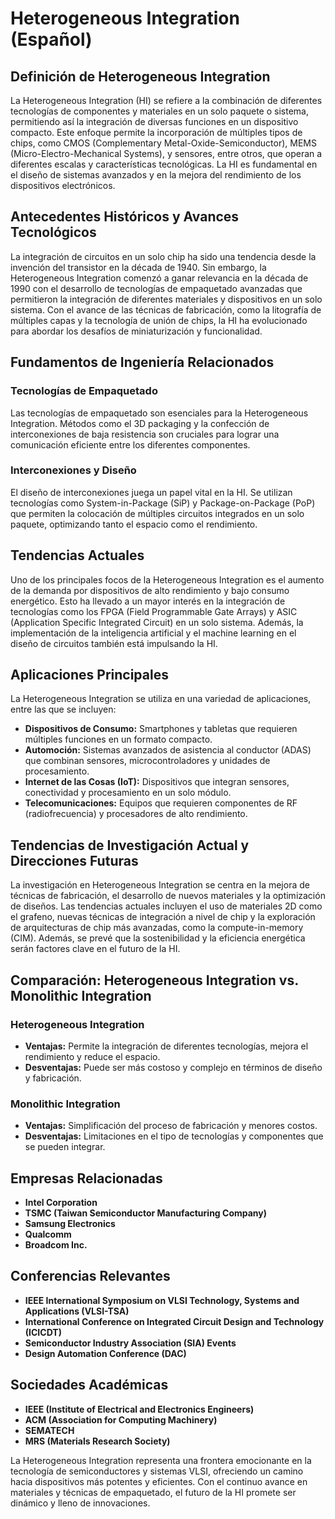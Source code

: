 # Heterogeneous Integration (Español)

## Definición de Heterogeneous Integration

La Heterogeneous Integration (HI) se refiere a la combinación de diferentes tecnologías de componentes y materiales en un solo paquete o sistema, permitiendo así la integración de diversas funciones en un dispositivo compacto. Este enfoque permite la incorporación de múltiples tipos de chips, como CMOS (Complementary Metal-Oxide-Semiconductor), MEMS (Micro-Electro-Mechanical Systems), y sensores, entre otros, que operan a diferentes escalas y características tecnológicas. La HI es fundamental en el diseño de sistemas avanzados y en la mejora del rendimiento de los dispositivos electrónicos.

## Antecedentes Históricos y Avances Tecnológicos

La integración de circuitos en un solo chip ha sido una tendencia desde la invención del transistor en la década de 1940. Sin embargo, la Heterogeneous Integration comenzó a ganar relevancia en la década de 1990 con el desarrollo de tecnologías de empaquetado avanzadas que permitieron la integración de diferentes materiales y dispositivos en un solo sistema. Con el avance de las técnicas de fabricación, como la litografía de múltiples capas y la tecnología de unión de chips, la HI ha evolucionado para abordar los desafíos de miniaturización y funcionalidad.

## Fundamentos de Ingeniería Relacionados

### Tecnologías de Empaquetado

Las tecnologías de empaquetado son esenciales para la Heterogeneous Integration. Métodos como el 3D packaging y la confección de interconexiones de baja resistencia son cruciales para lograr una comunicación eficiente entre los diferentes componentes. 

### Interconexiones y Diseño

El diseño de interconexiones juega un papel vital en la HI. Se utilizan tecnologías como System-in-Package (SiP) y Package-on-Package (PoP) que permiten la colocación de múltiples circuitos integrados en un solo paquete, optimizando tanto el espacio como el rendimiento.

## Tendencias Actuales

Uno de los principales focos de la Heterogeneous Integration es el aumento de la demanda por dispositivos de alto rendimiento y bajo consumo energético. Esto ha llevado a un mayor interés en la integración de tecnologías como los FPGA (Field Programmable Gate Arrays) y ASIC (Application Specific Integrated Circuit) en un solo sistema. Además, la implementación de la inteligencia artificial y el machine learning en el diseño de circuitos también está impulsando la HI.

## Aplicaciones Principales

La Heterogeneous Integration se utiliza en una variedad de aplicaciones, entre las que se incluyen:

- **Dispositivos de Consumo:** Smartphones y tabletas que requieren múltiples funciones en un formato compacto.
- **Automoción:** Sistemas avanzados de asistencia al conductor (ADAS) que combinan sensores, microcontroladores y unidades de procesamiento.
- **Internet de las Cosas (IoT):** Dispositivos que integran sensores, conectividad y procesamiento en un solo módulo.
- **Telecomunicaciones:** Equipos que requieren componentes de RF (radiofrecuencia) y procesadores de alto rendimiento.

## Tendencias de Investigación Actual y Direcciones Futuras

La investigación en Heterogeneous Integration se centra en la mejora de técnicas de fabricación, el desarrollo de nuevos materiales y la optimización de diseños. Las tendencias actuales incluyen el uso de materiales 2D como el grafeno, nuevas técnicas de integración a nivel de chip y la exploración de arquitecturas de chip más avanzadas, como la compute-in-memory (CIM). Además, se prevé que la sostenibilidad y la eficiencia energética serán factores clave en el futuro de la HI.

## Comparación: Heterogeneous Integration vs. Monolithic Integration

### Heterogeneous Integration

- **Ventajas:** Permite la integración de diferentes tecnologías, mejora el rendimiento y reduce el espacio.
- **Desventajas:** Puede ser más costoso y complejo en términos de diseño y fabricación.

### Monolithic Integration

- **Ventajas:** Simplificación del proceso de fabricación y menores costos.
- **Desventajas:** Limitaciones en el tipo de tecnologías y componentes que se pueden integrar.

## Empresas Relacionadas

- **Intel Corporation**
- **TSMC (Taiwan Semiconductor Manufacturing Company)**
- **Samsung Electronics**
- **Qualcomm**
- **Broadcom Inc.**

## Conferencias Relevantes

- **IEEE International Symposium on VLSI Technology, Systems and Applications (VLSI-TSA)**
- **International Conference on Integrated Circuit Design and Technology (ICICDT)**
- **Semiconductor Industry Association (SIA) Events**
- **Design Automation Conference (DAC)**

## Sociedades Académicas

- **IEEE (Institute of Electrical and Electronics Engineers)**
- **ACM (Association for Computing Machinery)**
- **SEMATECH**
- **MRS (Materials Research Society)**

La Heterogeneous Integration representa una frontera emocionante en la tecnología de semiconductores y sistemas VLSI, ofreciendo un camino hacia dispositivos más potentes y eficientes. Con el continuo avance en materiales y técnicas de empaquetado, el futuro de la HI promete ser dinámico y lleno de innovaciones.